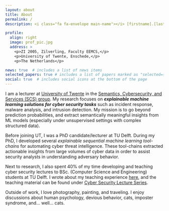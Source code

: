 ```yaml
---
layout: about
title: About
permalink: /
description: <i class="fa fa-envelope main-name"></i> [firstname].[lastname]@tudelft.nl <b class="main-name"> or </b> a.[lastname]@utwente.nl

profile:
  align: right
  image: prof_pic.jpg
  address: >
    <p>ZI 2005, Zilverling, Faculty EEMCS,</p>
    <p>University of Twente, Enschede,</p>
    <p>The Netherlands</p>

news: true  # includes a list of news items
selected_papers: true # includes a list of papers marked as "selected={true}"
social: true  # includes social icons at the bottom of the page
---
```


I am a lecturer at [University of Twente](https://www.utwente.nl/en/) 
in the [Semantics, Cybersecurity, and Services (SCS) group](https://www.utwente.nl/en/eemcs/scs/). 
My research focuses on <b class="main-name"><i>explainable machine learning solutions for cyber security tasks</i></b> such as incident response, malware analysis, 
and intrusion detection. My mission is to go beyond prediction probabilities, and extract semantically meaningful insights from 
ML models (especially under unsupervised settings with complex structured data). 


Before joining UT, I was a PhD candidate/lecturer at TU Delft. 
During my PhD, I developed several *explainable sequential machine learning tool-chains* for automating cyber threat intelligence.
These tool-chains extracted actionable insights from large volumes of cyber data in order to assist security analysts in understanding adversary behavior. 

Next to research, I also spent 40% of my time developing and teaching cyber security lectures to BSc. (Computer Science and Engineering) students at TU Delft.
I wrote about my teaching experience [here](https://arxiv.org/abs/2310.07625), 
and the teaching material can be found under [Cyber Security Lecture Series](https://azqanadeem.github.io/teaching/). 


Outside of work, I love photography, painting, and traveling. I enjoy discussions about human psychology, 
devious behavior, cats, imposter syndrome, and... well... cats.
